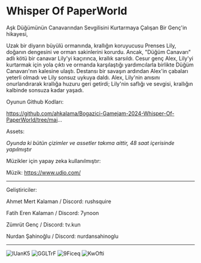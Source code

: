 # Whisper Of PaperWorld

Aşk Düğümünün Canavarından Sevgilisini Kurtarmaya Çalışan Bir Genç'in hikayesi,

Uzak bir diyarın büyülü ormanında, krallığın koruyucusu Prenses Lily, doğanın dengesini ve orman sakinlerini korurdu. Ancak, "Düğüm Canavarı" adlı kötü bir canavar Lily'yi kaçırınca, krallık sarsıldı. Cesur genç Alex, Lily'yi kurtarmak için yola çıktı ve ormanda karşılaştığı yardımcılarla birlikte Düğüm Canavarı'nın kalesine ulaştı. Destansı bir savaşın ardından Alex'in çabaları yeterli olmadı ve Lily sonsuz uykuya daldı. Alex, Lily'nin anısını onurlandırarak krallığa huzuru geri getirdi; Lily'nin saflığı ve sevgisi, krallığın kalbinde sonsuza kadar yaşadı.



Oyunun Github Kodları:

https://github.com/ahkalama/Bogazici-Gamejam-2024-Whisper-Of-PaperWorld/tree/mai...



Assets:

*Oyunda ki bütün çizimler ve assetler takıma aittir, 48 saat içerisinde  yapılmıştır*

Müzikler için yapay zeka kullanılmıştır:

Müzik: https://www.udio.com/

__________________________________________

Geliştiriciler:

Ahmet Mert Kalaman / Discord: rushsquire

Fatih Eren Kalaman / Discord: 7ynoon

Zümrüt Genç / Discord: tv.kun

Nurdan Şahinoğlu / Discord: nurdansahinoglu

__________________________________________


![lUanK5](https://github.com/ahkalama/Bogazici-Gamejam-2024-Whisper-Of-PaperWorld/assets/116187665/53c6fc99-0f7c-4d67-a1ae-9510d0b6b7ab)
![GGLTrF](https://github.com/ahkalama/Bogazici-Gamejam-2024-Whisper-Of-PaperWorld/assets/116187665/9225f6be-d7e2-4567-931b-7d8f4eda2aae)
![9Ficeq](https://github.com/ahkalama/Bogazici-Gamejam-2024-Whisper-Of-PaperWorld/assets/116187665/8ab28076-8d58-4505-83ec-fc6bbf67e7f3)
![KwOfti](https://github.com/ahkalama/Bogazici-Gamejam-2024-Whisper-Of-PaperWorld/assets/116187665/b9944ad4-b50c-4e4c-8b5d-fc5032cf4d56)

